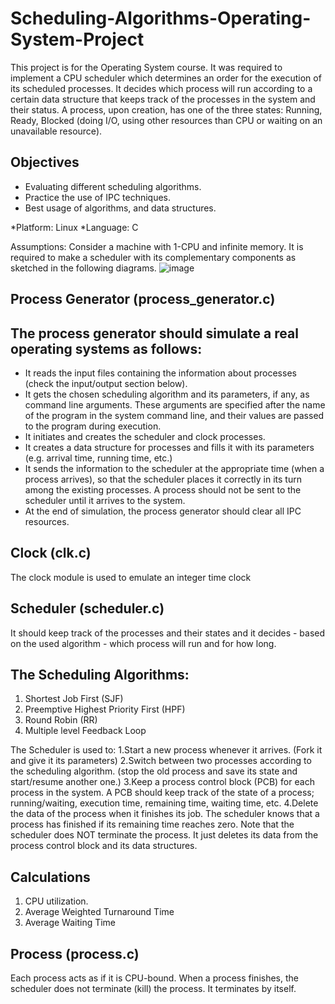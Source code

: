 # Scheduling-Algorithms-Operating-System-Project

This project is for the Operating System course. It was required to implement a CPU scheduler which determines an order for the execution of its scheduled
processes. It decides which process will run according to a certain data structure that keeps track of the processes in the system and their status.
A process, upon creation, has one of the three states: Running, Ready, Blocked (doing I/O, using other resources than CPU or waiting on an unavailable
resource).

Objectives
----------
* Evaluating different scheduling algorithms.
* Practice the use of IPC techniques.
* Best usage of algorithms, and data structures.

*Platform: Linux
*Language: C

Assumptions: Consider a machine with 1-CPU and infinite memory. 
It is required to make a scheduler with its complementary components as sketched in the following diagrams.
![image](https://user-images.githubusercontent.com/82734074/216795419-4a2c5612-681e-4bb8-a0ae-2b23dfa2d1d1.png)

Process Generator (process_generator.c)
----------------------------------------
The process generator should simulate a real operating systems as follows:
---
* It reads the input files containing the information about processes (check the input/output section below).
* It gets the chosen scheduling algorithm and its parameters, if any, as command line arguments. These arguments are specified after the name of the program in the system command line, and their values are passed to the program during execution. 
* It initiates and creates the scheduler and clock processes. 
* It creates a data structure for processes and fills it with its parameters (e.g. arrival time, running time, etc.)
* It sends the information to the scheduler at the appropriate time (when a process arrives), so that the scheduler places it correctly in its turn among the existing processes. A process should not be sent to the scheduler until it arrives to the system.
* At the end of simulation, the process generator should clear all IPC resources.

Clock (clk.c)
--------------
The clock module is used to emulate an integer time clock 

Scheduler (scheduler.c)
------------------------
It should keep track of the processes and their states and it decides - based on the used algorithm - which process will run and for how long.

The Scheduling Algorithms:
---------------------------
1. Shortest Job First (SJF)
2. Preemptive Highest Priority First (HPF)
3. Round Robin (RR)
4. Multiple level Feedback Loop

The Scheduler is used to:
1.Start a new process whenever it arrives. (Fork it and give it its parameters)
2.Switch between two processes according to the scheduling algorithm. (stop the old process and save its state and start/resume another one.)
3.Keep a process control block (PCB) for each process in the system. A PCB should keep track of the state of a process; running/waiting, execution time, remaining time, waiting time, etc.
4.Delete the data of the process when it finishes its job. The scheduler knows that a process has finished if its remaining time reaches zero. Note that the scheduler does NOT terminate the process. It just deletes its data from the process control block and its data structures.


Calculations
-------------
1) CPU utilization.
2) Average Weighted Turnaround Time
3) Average Waiting Time


Process (process.c)
--------
Each process acts as if it is CPU-bound.
When a process finishes, the scheduler does not terminate (kill) the process. It terminates by itself.

